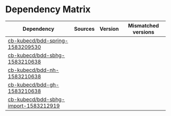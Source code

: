 # Dependency Matrix

Dependency | Sources | Version | Mismatched versions
---------- | ------- | ------- | -------------------
[cb-kubecd/bdd-spring-1583209530](https://github.com/cb-kubecd/bdd-spring-1583209530.git) |  | []() | 
[cb-kubecd/bdd-sbhg-1583210638](https://github.com/cb-kubecd/bdd-sbhg-1583210638.git) |  | []() | 
[cb-kubecd/bdd-nh-1583210638](https://github.com/cb-kubecd/bdd-nh-1583210638.git) |  | []() | 
[cb-kubecd/bdd-gh-1583210638](https://github.com/cb-kubecd/bdd-gh-1583210638.git) |  | []() | 
[cb-kubecd/bdd-sbhg-import-1583212919](https://github.com/cb-kubecd/bdd-sbhg-import-1583212919.git) |  | []() | 

